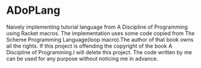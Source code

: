# ADoPLang
Naively implementing tutorial language from A Discipline of Programming using Racket macros.
The implementation uses some code copied from The Scheme Programming Language(loop macro).The author of that book owns all the rights.
If this project is offending the copyright of the book A Discipline of Programming.I will delete this project.
The code written by me can be used for any purpose without noticing me in advance.
